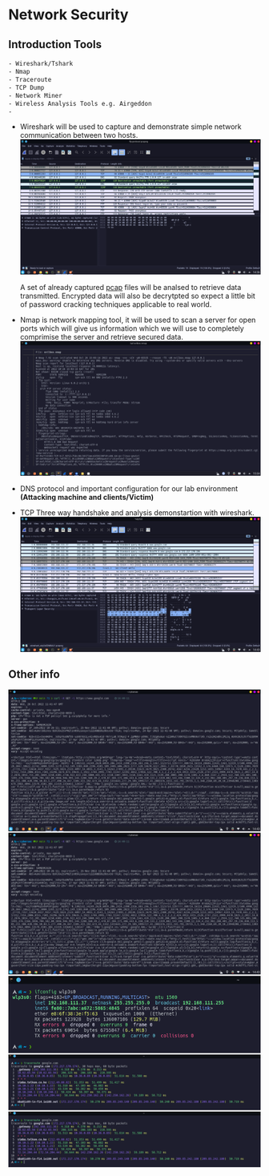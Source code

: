 # Network Security

## Introduction Tools
    - Wireshark/Tshark
    - Nmap
    - Traceroute
    - TCP Dump
    - Network Miner
    - Wireless Analysis Tools e.g. Airgeddon
    - 

- Wireshark will be used to capture and demonstrate simple network communication between two hosts.
    ![prompt](/assets/1.png)    

    A set of already captured [pcap](/ftp-protocol.pcapng) files will be analsed to retrieve data transmitted.
    Encrypted data will also be decrytpted so expect a little bit of password cracking techniques applicable to real world.

- Nmap is network mapping tool, it will be used to scan a server for open ports which will give us information which we will use to completely comprimise the server and retrieve secured data.
    ![prompt](/assets/8.png)

- DNS protocol and important configuration for our lab environment **(Attacking machine and clients/Victim)**

- TCP Three way handshake and analysis demonstartion with wireshark.
    ![prompt](assets/2.png)

## Other info

![prompt](assets/3.png)
![prompt](assets/4.png)
![prompt](assets/5.png)
![prompt](assets/6.png)
![prompt](assets/6.png)